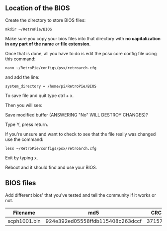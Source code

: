 ## Location of the BIOS

Create the directory to store BIOS files:

```shell
mkdir ~/RetroPie/BIOS
```

Make sure you copy your bios files into that directory with **no capitalization in any part of the name** _or_ **file extension**.

Once that is done, all you have to do is edit the pcsx core config file using this command:

```shell
nano ~/RetroPie/configs/psx/retroarch.cfg
```
and add the line:
```shell
system_directory = /home/pi/RetroPie/BIOS
```
To save file and quit type ctrl + x.

Then you will see:

Save modified buffer (ANSWERING "No" WILL DESTROY CHANGES)?

Type Y, press return.

If you're unsure and want to check to see that the file really was changed use the command:
```shell
less ~/RetroPie/configs/psx/retroarch.cfg
```
Exit by typing x.

Reboot and it should find and use your BIOS.

## BIOS files

Add different bios' that you've tested and tell the community if it works or not.

Filename      | md5                               |        CRC32          | Comment
--------------|-----------------------------------|-----------------------|-------------------
scph1001.bin  | 924e392ed05558ffdb115408c263dccf  |    37157331           | 

